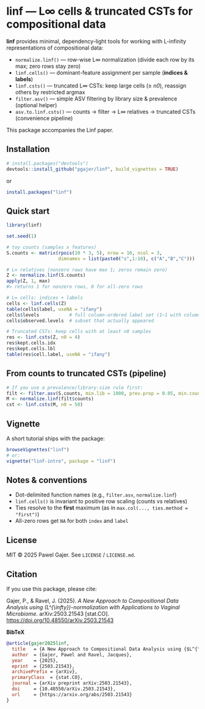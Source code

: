 # linf — L∞ cells & truncated CSTs for compositional data

**linf** provides minimal, dependency-light tools for working with L-infinity representations of compositional data:

- `normalize.linf()` — row-wise L∞ normalization (divide each row by its max; zero rows stay zero)
- `linf.cells()` — dominant-feature assignment per sample (**indices & labels**)
- `linf.csts()` — truncated L∞ CSTs: keep large cells (≥ *n0*), reassign others by restricted argmax
- `filter.asv()` — simple ASV filtering by library size & prevalence (optional helper)
- `asv.to.linf.csts()` — counts → filter → L∞ relatives → truncated CSTs (convenience pipeline)

This package accompanies the Linf paper.

## Installation

```r
# install.packages("devtools")
devtools::install_github("pgajer/linf", build_vignettes = TRUE)
```

or

``` r
install.packages("linf")
```

## Quick start

``` r
library(linf)

set.seed(1)

# toy counts (samples x features)
S.counts <- matrix(rpois(10 * 3, 5), nrow = 10, ncol = 3,
                   dimnames = list(paste0("s",1:10), c("A","B","C")))

# L∞ relatives (nonzero rows have max 1; zeros remain zero)
Z <- normalize.linf(S.counts)
apply(Z, 1, max)
#> returns 1 for nonzero rows, 0 for all-zero rows

# L∞ cells: indices + labels
cells <- linf.cells(Z)
table(cells$label, useNA = "ifany")
cells$levels           # full column-ordered label set (1–1 with columns)
cells$observed.levels  # subset that actually appeared

# Truncated CSTs: keep cells with at least n0 samples
res <- linf.csts(Z, n0 = 4)
res$kept.cells.idx
res$kept.cells.lbl
table(res$cell.label, useNA = "ifany")
```

## From counts to truncated CSTs (pipeline)

``` r
# If you use a prevalence/library-size rule first:
filt <- filter.asv(S.counts, min.lib = 1000, prev.prop = 0.05, min.count = 2)
M <- normalize.linf(filt$counts)
cst <- linf.csts(M, n0 = 50)
```

## Vignette

A short tutorial ships with the package:

``` r
browseVignettes("linf")
# or:
vignette("linf-intro", package = "linf")
```

## Notes & conventions

- Dot-delimited function names (e.g., `filter.asv`, `normalize.linf`)
- `linf.cells()` is invariant to positive row scaling (counts vs
  relatives)
- Ties resolve to the **first** maximum (as in
  `max.col(..., ties.method = "first")`)
- All-zero rows get `NA` for both `index` and `label`

## License

MIT © 2025 Pawel Gajer. See `LICENSE` / `LICENSE.md`.

## Citation

If you use this package, please cite:

Gajer, P., & Ravel, J. (2025). *A New Approach to Compositional Data Analysis using \(L^{\infty}\)-normalization with Applications to Vaginal Microbiome*. arXiv:2503.21543 [stat.CO]. https://doi.org/10.48550/arXiv.2503.21543

**BibTeX**
```bibtex
@article{gajer2025linf,
  title   = {A New Approach to Compositional Data Analysis using {$L^{\infty}$}-normalization with Applications to Vaginal Microbiome},
  author  = {Gajer, Pawel and Ravel, Jacques},
  year    = {2025},
  eprint  = {2503.21543},
  archivePrefix = {arXiv},
  primaryClass  = {stat.CO},
  journal = {arXiv preprint arXiv:2503.21543},
  doi     = {10.48550/arXiv.2503.21543},
  url     = {https://arxiv.org/abs/2503.21543}
}

